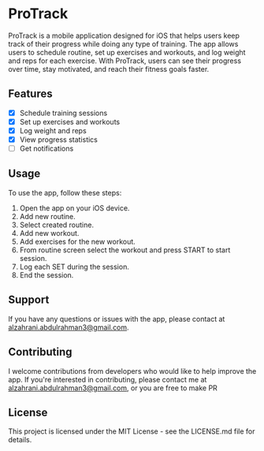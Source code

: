 # **ProTrack**

ProTrack is a mobile application designed for iOS that helps users keep track of their progress while doing any type of training. The app allows users to schedule routine, set up exercises and workouts, and log weight and reps for each exercise. With ProTrack, users can see their progress over time, stay motivated, and reach their fitness goals faster.

## Features
- [X] Schedule training sessions
- [X] Set up exercises and workouts
- [X] Log weight and reps
- [X] View progress statistics
- [ ] Get notifications

## Usage
To use the app, follow these steps:

1. Open the app on your iOS device.
1. Add new routine.
1. Select created routine.
1. Add new workout.
1. Add exercises for the new workout.
1. From routine screen select the workout and press START to start session.
1. Log each SET during the session.
1. End the session.

## Support
If you have any questions or issues with the app, please contact at alzahrani.abdulrahman3@gmail.com.

## Contributing
I welcome contributions from developers who would like to help improve the app. If you're interested in contributing, please contact me at alzahrani.abdulrahman3@gmail.com, or you are free to make PR

## License
This project is licensed under the MIT License - see the LICENSE.md file for details.
